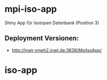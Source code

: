 # mpi-iso-app
Shiny App für Isotopen Datenbank (Position 3)

## Deployment Versionen:

- http://inwt-vmeh2.inwt.de:3838/MpiIsoApp/
# iso-app
